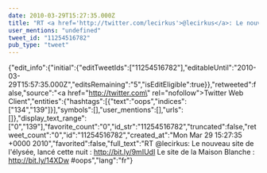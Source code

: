 ```yaml
---
date: 2010-03-29T15:27:35.000Z
title: "RT <a href='http://twitter.com/lecirkus'>@lecirkus</a>: Le nouveau site de l'élysée, lancé cette nuit : http://bit.ly/9mIUdI Le site de la Maison Blanche : http://bit.ly/14XDw #oops″"
user_mentions: "undefined"
tweet_id: "11254516782"
pub_type: "tweet"
---
```

{"edit_info":{"initial":{"editTweetIds":["11254516782"],"editableUntil":"2010-03-29T15:57:35.000Z","editsRemaining":"5","isEditEligible":true}},"retweeted":false,"source":"<a href=\"http://twitter.com\" rel=\"nofollow\">Twitter Web Client</a>","entities":{"hashtags":[{"text":"oops","indices":["134","139"]}],"symbols":[],"user_mentions":[],"urls":[]},"display_text_range":["0","139"],"favorite_count":"0","id_str":"11254516782","truncated":false,"retweet_count":"0","id":"11254516782","created_at":"Mon Mar 29 15:27:35 +0000 2010","favorited":false,"full_text":"RT @lecirkus: Le nouveau site de l'élysée, lancé cette nuit : http://bit.ly/9mIUdI Le site de la Maison Blanche : http://bit.ly/14XDw #oops","lang":"fr"}
